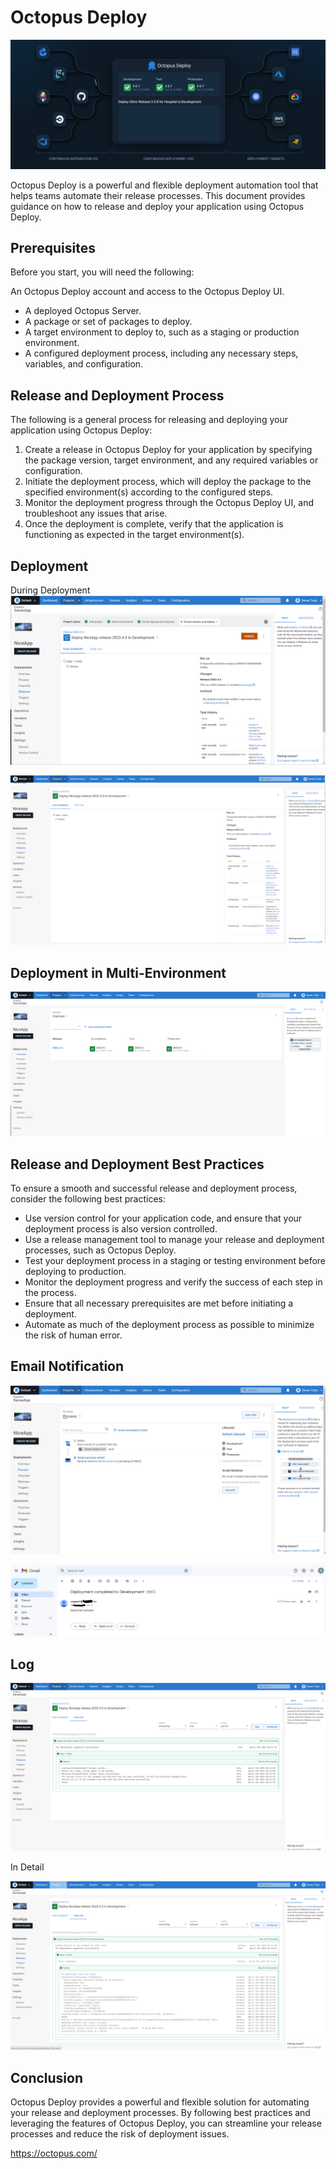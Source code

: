 # Octopus Deploy

![Alt text](Media/4.png)

Octopus Deploy is a powerful and flexible deployment automation tool that helps teams automate their release processes. This document provides guidance on how to release and deploy your application using Octopus Deploy.

## Prerequisites
Before you start, you will need the following:

An Octopus Deploy account and access to the Octopus Deploy UI.
+ A deployed Octopus Server.
+ A package or set of packages to deploy.
+ A target environment to deploy to, such as a staging or production environment.
+ A configured deployment process, including any necessary steps, variables, and configuration.

## Release and Deployment Process
The following is a general process for releasing and deploying your application using Octopus Deploy:

1. Create a release in Octopus Deploy for your application by specifying the package version, target environment, and any required variables or configuration.
2. Initiate the deployment process, which will deploy the package to the specified environment(s) according to the configured steps.
3. Monitor the deployment progress through the Octopus Deploy UI, and troubleshoot any issues that arise.
4. Once the deployment is complete, verify that the application is functioning as expected in the target environment(s).

## Deployment

 During Deployment
![Alt text](Media/1.png)


![Alt text](Media/2.png)

## Deployment in Multi-Environment

![Alt text](Media/3.png)

## Release and Deployment Best Practices
To ensure a smooth and successful release and deployment process, consider the following best practices:

+ Use version control for your application code, and ensure that your deployment process is also version controlled.
+ Use a release management tool to manage your release and deployment processes, such as Octopus Deploy.
+ Test your deployment process in a staging or testing environment before deploying to production.
+ Monitor the deployment progress and verify the success of each step in the process.
+ Ensure that all necessary prerequisites are met before initiating a deployment.
+ Automate as much of the deployment process as possible to minimize the risk of human error.

## Email Notification
![Alt text](Media/5.png)

![Alt text](Media/6.png)
## Log

![Alt text](Media/Task%20Log.png)

In Detail

![Alt text](Media/T%20log%202.png)
## Conclusion
Octopus Deploy provides a powerful and flexible solution for automating your release and deployment processes. By following best practices and leveraging the features of Octopus Deploy, you can streamline your release processes and reduce the risk of deployment issues.

https://octopus.com/

